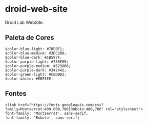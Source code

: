 # droid-web-site
Droid Lab WebSite.

## Paleta de Cores

```
$color-blue-light: #7BE0F1;
$color-blue-medium: #3DC2D8;
$color-blue-dark: #1B597F;
$color-purple-light: #755F89;
$color-purple-medium: #523866;
$color-purple-dark: #342442;
$color-green-light: #CED9D2;
$color-white: #EBF5EE;
```

## Fontes

```
<link href="https://fonts.googleapis.com/css?family=Montserrat:400,600,700|Roboto:400,700" rel="stylesheet">
font-family: 'Montserrat', sans-serif;
font-family: 'Roboto', sans-serif;
```